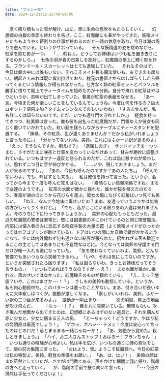 ```yaml
---
title: "フラン一章"
date: 2024-12-21T15:26:40+09:00
---
```

　厚く降り積もった雪が解け、山に、里に生命の息吹をもたらしていく。
　幻想郷の白銀の季節も終わりを告げ、ここ、紅魔館にも春がやってきた。妖精メイドたちもようやく薪割りの仕事が終わるのだと一時の休息を取り、今日は湖の周りで遊んでいる。というかサボっている。
　そんな妖精達の姿を眺めながら、紅茶を飲む影が一つ。
　｢……暇ねぇ。どうしてお姉様はいつも私を置き去りにするのかしら。｣
　七色の羽が春の日差しを反射し、紅魔館の屋上に輝く影を作る。フランドール・スカーレットはとても退屈していた。
　それもそのはず、今日は館の中には誰もいない。それこそメイド長も魔法使いも、主でさえも居ない。朝起きてみれば既に皆出掛けており、枕元の書置きからはしばらくしたら帰ってくるという情報しか得られなかった。仕方なく姉の紅茶セットとパラソルを勝手に借りて屋上でティータイムを始めたのが十分前。自分で淹れる紅茶はやはりというか、苦味が出てしまっていた。春風が紅茶の表面をなぜる。
　｢あーあ。今頃また何か楽しいことをしているんでしょうね。今度は何を作るの？巨大ロボット？空飛ぶ船？タイムマシンなんてのもいいわね｣
　｢すみませんが、私も詳しくは知らないのです。ただ、いつも通り門を守れとしか。｣
　軽食を持ってきつつ、紅美鈴は言った。誰も彼も出払った紅魔館だが、門番ゆえか彼女も同じく置いていかれていた。紅い髪を揺らしながらテーブルにティースタンドを配置する。
　｢妹様、その紅茶、色が濃くありませんか？だから私がいれましょうと言ったのに。｣
　｢分かってないわね。美鈴。これにはふかーい訳があるのよ｣
　｢えっ、そうなんですか。例えば？｣
　｢退屈しのぎ｣
　サンドイッチを一つつまむ。さすがたまに咲夜と仕事を変わっているだけあって、甘みが絶妙に調整されている。いつもはマナー違反と怒られるのだが、これは皿に移すのが煩わしい。思わず二つ目に手が伸びかかる。
　｢……いや、残しておきましょう。まだ人が来るのですし。｣
　｢あれ、今日も呼んだのですか？あの人たち。｣
　｢呼んでないわよ。でも、呼ばずとも来る。｣
　私は確信を持って言った。というか、会ってから今まで一度も呼んだ覚えはない。
　｢素晴らしい信頼関係ですね。まるで友達のようです。｣
　紅茶の水面が微かに揺れた。誰かが桜を植えたのだろう、春風が湖のほとりから花びらを運ぶ。彼女の風になびく紅髪はいつ見ても美しい。
　｢ねえ、なんで今地味に毒吐いたの？まあ、友達っていうよりかは災害の方がしっくりくるけど。｣
　｢でも、私がここにいる限りあの人達は来れませんよ。今のうちに下に行ってきましょうか。｣
　美鈴の心配ももっともだった。最近の紅魔館の警備は異常だ。壁には図書館の本にかけているのと同じ障壁魔法。内部には侵入者のみに反応する咲夜手製の大量の罠（よく妖精メイドがひっかかってはホフゴブリンが助けている）。ドアはいつの間にか自動で鍵がかかるようになり、空には内外問わず何も通さない結界が張られた。招かれざる客も歓迎するここの主としてはあまりにも不自然なほどに。今となっては美鈴の守護する門だけが唯一入れる道になっていた。
　｢気を使わなくていいわよ、美鈴。どんな警備でもあいつらなら突破できるわ。｣
　｢いや、それは気にしてないのですが。というか突破されたら困ります｣
　｢私は困らないわ。きっとお姉様だってそう言うもの。｣
　｢いつもであればそうなのですが･･･え？｣
　また水面が微かに揺れる。風のせいではなかった。紅魔館そのものが揺れている。
　｢え、えっ？地震？いや、これはまさか･･･！？｣
　さしもの美鈴も動揺している。というか、私も内心動揺中だ。このパターンは遭ったことがない。まあ、付き合いが長いゆえに大体察しはつくが。振動が激しくなる。
　｢察しがいいわね、美鈴。ふかーい訳の二つ目が来るわよ。｣
　振動が一瞬止まり――
　
　次の瞬間、屋上の地面が吹き飛んだ。
　
　｢なっ･･･！？｣
　目を丸く見開いている。無理もない。吹き飛んだ地面から出てきたのは、幻想郷にあるはずのない道具と、それを掴んだ赤い少女と、少女に掴まる三人の影。
　｢と〜ちゃっく！どうですか、やはり私の発明品は最高でしょう！｣
　｢ゲホッ、ガハッ･･･テメェ！今度は安心って言ったのはどの口だ！前とまるまる一緒じゃねーか！｣
　｢あ、気絶から覚めた。殺しときましょう。｣
　｢ハイ、お二人さんストップ！おはろー！フランちゃん！｣
　いつも通りの喧騒が心地よい。私は手を広げ、いつもの通りに姉の真似をして、眼の前の集団に言った。
　｢おはよう、皆。ようこそ紅魔館へ。今日の紅茶は私の特製よ。美鈴。軽食の準備をお願い。｣
　｢あ、は、はい！｣
　美鈴の顔はまだ茫然としていたが、さすがは門番である。声をかけた瞬間に我に帰り、階段の方へと走っていく。
　が、階段の手前で振り向いて言った。
　
　｢･･･今日の掃除は手伝ってくださいよ！｣
